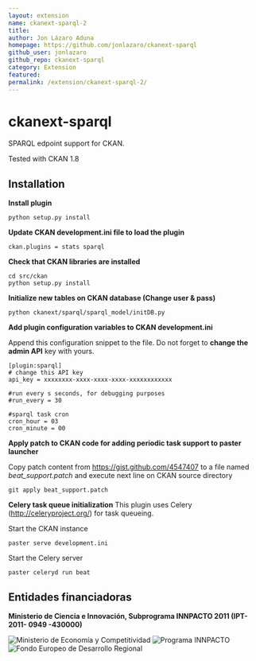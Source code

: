 ```yaml
---
layout: extension
name: ckanext-sparql-2
title: 
author: Jon Lázaro Aduna
homepage: https://github.com/jonlazaro/ckanext-sparql
github_user: jonlazaro
github_repo: ckanext-sparql
category: Extension
featured: 
permalink: /extension/ckanext-sparql-2/
---
```



ckanext-sparql
==============

SPARQL edpoint support for CKAN.

Tested with CKAN 1.8

 Installation
--------------

**Install plugin**

    python setup.py install
    
**Update CKAN development.ini file to load the plugin**

    ckan.plugins = stats sparql
    
**Check that CKAN libraries are installed**

    cd src/ckan
    python setup.py install

**Initialize new tables on CKAN database (Change user & pass)**

    python ckanext/sparql/sparql_model/initDB.py
    
**Add plugin configuration variables to CKAN development.ini**

Append this configuration snippet to the file. Do not forget to **change the admin API** key with yours.

	[plugin:sparql]
	# change this API key
	api_key = xxxxxxxx-xxxx-xxxx-xxxx-xxxxxxxxxxxx
    
	#run every s seconds, for debugging purposes
	#run_every = 30

	#sparql task cron
	cron_hour = 03
	cron_minute = 00
    
**Apply patch to CKAN code for adding periodic task support to paster launcher**

Copy patch content from https://gist.github.com/4547407 to a file named *beat_support.patch*
and execute next line on CKAN source directory

    git apply beat_support.patch
    
**Celery task queue initialization**
This plugin uses Celery (http://celeryproject.org/) for task queueing. 

Start the CKAN instance

    paster serve development.ini
    
Start the Celery server

    paster celeryd run beat

Entidades financiadoras
------------------------

 **Ministerio de Ciencia e Innovación, Subprograma INNPACTO 2011 (IPT-2011- 0949 -430000)**
 
 ![Ministerio de Economía y Competitividad](https://www.fundacionctic.org/sites/default/files/images/2011-Web-EconomiaC-63px2.jpg) ![Programa INNPACTO](https://www.fundacionctic.org/sites/default/files/images/innpacto.jpeg) ![Fondo Europeo de Desarrollo Regional](https://www.fundacionctic.org/sites/default/files/images/feder.jpg)

